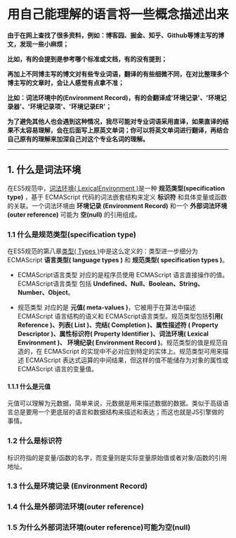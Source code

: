 # 用自己能理解的语言将一些概念描述出来

**由于在网上查找了很多资料，例如：博客园、掘金、知乎、Github等博主写的博文，发现一些小麻烦；**

**比如，有的会提到是参考哪个标准或文档，有的没有提到；**

**再加上不同博主写的博文对有些专业词语，翻译的有些细微不同，在对比整理多个博主写的文章时，会让人感觉有点拿不准；**

**比如：词法环境中的(Environment Record)，有的会翻译成'环境记录'、'环境记录器'、'环境记录项'、'环境记录ER'；**

**为了避免其他人也会遇到这种情况，我尽可能对专业词语采用直译，如果直译的结果不太容易理解，会在后面写上原英文单词；你可以将英文单词进行翻译，再结合自己原有的理解来加深自己对这个专业名词的理解。**

---

## 1. 什么是词法环境

在ES5规范中，[词法环境( LexicalEnvironment )](https://es5.github.io/#x10.2)是一种 **规范类型(specification type)** ，基于 ECMAScript 代码的词法嵌套结构来定义 **标识符** 和具体变量或函数的关联。一个词法环境由 **环境记录 (Environment Record)** 和一个 **外部词法环境(outer reference)** 可能为 **空(null)** 的引用组成。

### 1.1 什么是规范类型(specification type)

在ES5规范的第八章[类型( Types )](https://es5.github.io/#specification-type)中是这么定义的：类型进一步细分为ECMAScript **语言类型( language types )** 和 **规范类型( specification types )**。

+ ECMAScript语言类型 对应的是程序员使用 ECMAScript 语言直接操作的值。ECMAScript语言类型 包括 **Undefined、Null、Boolean、String、Number、Object**。

+ 规范类型 对应的是 **元值( meta-values )**，它被用于在算法中描述 ECMAScript 语言结构的语义和 ECMAScript语言类型。规范类型包括**引用( Reference )、列表( List )、完结(  Completion )、属性描述符 ( Property Descriptor )、属性标识符( Property Identifier )、词法环境( Lexical Environment )、 环境纪录( Environment Record )**。规范类型的值是规范自造的，在 ECMAScript 的实现中不必对应到特定的实体上。规范类型可用来描述 ECMAScript 表达式运算的中间结果，但这样的值不能储存为对象的属性或 ECMAScript 语言的变量值。

#### 1.1.1 什么是元值

元值可以理解为元数据，简单来说，元数据是用来描述数据的数据。类似于高级语言总是要用一个更底层的语言和数据结构来描述和表达；而这也就是JS引擎做的事情。

### 1.2 什么是标识符

标识符指的是变量/函数的名字，而变量则是实际变量原始值或者对象/函数的引用地址。

### 1.3 什么是环境记录 (Environment Record)

### 1.4 什么是外部词法环境(outer reference)

### 1.5 为什么外部词法环境(outer reference)可能为空(null)
